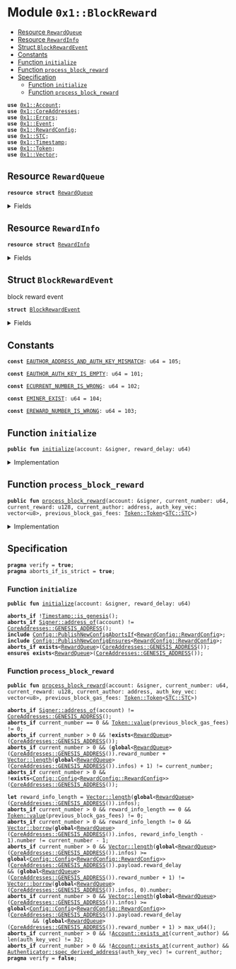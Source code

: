 
<a name="0x1_BlockReward"></a>

# Module `0x1::BlockReward`



-  [Resource `RewardQueue`](#0x1_BlockReward_RewardQueue)
-  [Resource `RewardInfo`](#0x1_BlockReward_RewardInfo)
-  [Struct `BlockRewardEvent`](#0x1_BlockReward_BlockRewardEvent)
-  [Constants](#@Constants_0)
-  [Function `initialize`](#0x1_BlockReward_initialize)
-  [Function `process_block_reward`](#0x1_BlockReward_process_block_reward)
-  [Specification](#@Specification_1)
    -  [Function `initialize`](#@Specification_1_initialize)
    -  [Function `process_block_reward`](#@Specification_1_process_block_reward)


<pre><code><b>use</b> <a href="Account.md#0x1_Account">0x1::Account</a>;
<b>use</b> <a href="CoreAddresses.md#0x1_CoreAddresses">0x1::CoreAddresses</a>;
<b>use</b> <a href="Errors.md#0x1_Errors">0x1::Errors</a>;
<b>use</b> <a href="Event.md#0x1_Event">0x1::Event</a>;
<b>use</b> <a href="RewardConfig.md#0x1_RewardConfig">0x1::RewardConfig</a>;
<b>use</b> <a href="STC.md#0x1_STC">0x1::STC</a>;
<b>use</b> <a href="Timestamp.md#0x1_Timestamp">0x1::Timestamp</a>;
<b>use</b> <a href="Token.md#0x1_Token">0x1::Token</a>;
<b>use</b> <a href="Vector.md#0x1_Vector">0x1::Vector</a>;
</code></pre>



<a name="0x1_BlockReward_RewardQueue"></a>

## Resource `RewardQueue`



<pre><code><b>resource</b> <b>struct</b> <a href="BlockReward.md#0x1_BlockReward_RewardQueue">RewardQueue</a>
</code></pre>



<details>
<summary>Fields</summary>


<dl>
<dt>
<code>reward_number: u64</code>
</dt>
<dd>

</dd>
<dt>
<code>infos: vector&lt;<a href="BlockReward.md#0x1_BlockReward_RewardInfo">BlockReward::RewardInfo</a>&gt;</code>
</dt>
<dd>

</dd>
<dt>
<code>reward_events: <a href="Event.md#0x1_Event_EventHandle">Event::EventHandle</a>&lt;<a href="BlockReward.md#0x1_BlockReward_BlockRewardEvent">BlockReward::BlockRewardEvent</a>&gt;</code>
</dt>
<dd>
 event handle used to emit block reward event.
</dd>
</dl>


</details>

<a name="0x1_BlockReward_RewardInfo"></a>

## Resource `RewardInfo`



<pre><code><b>resource</b> <b>struct</b> <a href="BlockReward.md#0x1_BlockReward_RewardInfo">RewardInfo</a>
</code></pre>



<details>
<summary>Fields</summary>


<dl>
<dt>
<code>number: u64</code>
</dt>
<dd>

</dd>
<dt>
<code>reward: u128</code>
</dt>
<dd>

</dd>
<dt>
<code>miner: address</code>
</dt>
<dd>

</dd>
<dt>
<code>gas_fees: <a href="Token.md#0x1_Token_Token">Token::Token</a>&lt;<a href="STC.md#0x1_STC_STC">STC::STC</a>&gt;</code>
</dt>
<dd>

</dd>
</dl>


</details>

<a name="0x1_BlockReward_BlockRewardEvent"></a>

## Struct `BlockRewardEvent`

block reward event


<pre><code><b>struct</b> <a href="BlockReward.md#0x1_BlockReward_BlockRewardEvent">BlockRewardEvent</a>
</code></pre>



<details>
<summary>Fields</summary>


<dl>
<dt>
<code>block_number: u64</code>
</dt>
<dd>
 block number
</dd>
<dt>
<code>block_reward: u128</code>
</dt>
<dd>
 STC reward.
</dd>
<dt>
<code>gas_fees: u128</code>
</dt>
<dd>
 gas fees in STC.
</dd>
<dt>
<code>miner: address</code>
</dt>
<dd>
 block miner
</dd>
</dl>


</details>

<a name="@Constants_0"></a>

## Constants


<a name="0x1_BlockReward_EAUTHOR_ADDRESS_AND_AUTH_KEY_MISMATCH"></a>



<pre><code><b>const</b> <a href="BlockReward.md#0x1_BlockReward_EAUTHOR_ADDRESS_AND_AUTH_KEY_MISMATCH">EAUTHOR_ADDRESS_AND_AUTH_KEY_MISMATCH</a>: u64 = 105;
</code></pre>



<a name="0x1_BlockReward_EAUTHOR_AUTH_KEY_IS_EMPTY"></a>



<pre><code><b>const</b> <a href="BlockReward.md#0x1_BlockReward_EAUTHOR_AUTH_KEY_IS_EMPTY">EAUTHOR_AUTH_KEY_IS_EMPTY</a>: u64 = 101;
</code></pre>



<a name="0x1_BlockReward_ECURRENT_NUMBER_IS_WRONG"></a>



<pre><code><b>const</b> <a href="BlockReward.md#0x1_BlockReward_ECURRENT_NUMBER_IS_WRONG">ECURRENT_NUMBER_IS_WRONG</a>: u64 = 102;
</code></pre>



<a name="0x1_BlockReward_EMINER_EXIST"></a>



<pre><code><b>const</b> <a href="BlockReward.md#0x1_BlockReward_EMINER_EXIST">EMINER_EXIST</a>: u64 = 104;
</code></pre>



<a name="0x1_BlockReward_EREWARD_NUMBER_IS_WRONG"></a>



<pre><code><b>const</b> <a href="BlockReward.md#0x1_BlockReward_EREWARD_NUMBER_IS_WRONG">EREWARD_NUMBER_IS_WRONG</a>: u64 = 103;
</code></pre>



<a name="0x1_BlockReward_initialize"></a>

## Function `initialize`



<pre><code><b>public</b> <b>fun</b> <a href="BlockReward.md#0x1_BlockReward_initialize">initialize</a>(account: &signer, reward_delay: u64)
</code></pre>



<details>
<summary>Implementation</summary>


<pre><code><b>public</b> <b>fun</b> <a href="BlockReward.md#0x1_BlockReward_initialize">initialize</a>(account: &signer, reward_delay: u64) {
    <a href="Timestamp.md#0x1_Timestamp_assert_genesis">Timestamp::assert_genesis</a>();
    <a href="CoreAddresses.md#0x1_CoreAddresses_assert_genesis_address">CoreAddresses::assert_genesis_address</a>(account);

    <a href="RewardConfig.md#0x1_RewardConfig_initialize">RewardConfig::initialize</a>(account, reward_delay);
    move_to&lt;<a href="BlockReward.md#0x1_BlockReward_RewardQueue">RewardQueue</a>&gt;(account, <a href="BlockReward.md#0x1_BlockReward_RewardQueue">RewardQueue</a> {
        reward_number: 0,
        infos: <a href="Vector.md#0x1_Vector_empty">Vector::empty</a>(),
        reward_events: <a href="Event.md#0x1_Event_new_event_handle">Event::new_event_handle</a>&lt;<a href="BlockReward.md#0x1_BlockReward_BlockRewardEvent">Self::BlockRewardEvent</a>&gt;(account),
    });
}
</code></pre>



</details>

<a name="0x1_BlockReward_process_block_reward"></a>

## Function `process_block_reward`



<pre><code><b>public</b> <b>fun</b> <a href="BlockReward.md#0x1_BlockReward_process_block_reward">process_block_reward</a>(account: &signer, current_number: u64, current_reward: u128, current_author: address, auth_key_vec: vector&lt;u8&gt;, previous_block_gas_fees: <a href="Token.md#0x1_Token_Token">Token::Token</a>&lt;<a href="STC.md#0x1_STC_STC">STC::STC</a>&gt;)
</code></pre>



<details>
<summary>Implementation</summary>


<pre><code><b>public</b> <b>fun</b> <a href="BlockReward.md#0x1_BlockReward_process_block_reward">process_block_reward</a>(account: &signer, current_number: u64, current_reward: u128,
                                current_author: address, auth_key_vec: vector&lt;u8&gt;,
                                previous_block_gas_fees: <a href="Token.md#0x1_Token_Token">Token::Token</a>&lt;<a href="STC.md#0x1_STC">STC</a>&gt;) <b>acquires</b> <a href="BlockReward.md#0x1_BlockReward_RewardQueue">RewardQueue</a> {
    <a href="CoreAddresses.md#0x1_CoreAddresses_assert_genesis_address">CoreAddresses::assert_genesis_address</a>(account);
    <b>if</b> (current_number == 0) {
        <a href="Token.md#0x1_Token_destroy_zero">Token::destroy_zero</a>(previous_block_gas_fees);
        <b>return</b>
    };

    <b>let</b> rewards = borrow_global_mut&lt;<a href="BlockReward.md#0x1_BlockReward_RewardQueue">RewardQueue</a>&gt;(<a href="CoreAddresses.md#0x1_CoreAddresses_GENESIS_ADDRESS">CoreAddresses::GENESIS_ADDRESS</a>());
    <b>let</b> len = <a href="Vector.md#0x1_Vector_length">Vector::length</a>(&rewards.infos);
    <b>assert</b>((current_number == (rewards.reward_number + len + 1)), <a href="Errors.md#0x1_Errors_invalid_argument">Errors::invalid_argument</a>(<a href="BlockReward.md#0x1_BlockReward_ECURRENT_NUMBER_IS_WRONG">ECURRENT_NUMBER_IS_WRONG</a>));

    // distribute gas fee <b>to</b> last block reward info.
    // <b>if</b> not last block reward info, the passed in gas fee must be zero.
    <b>if</b> (len == 0) {
        <a href="Token.md#0x1_Token_destroy_zero">Token::destroy_zero</a>(previous_block_gas_fees);
    } <b>else</b> {
        <b>let</b> reward_info = <a href="Vector.md#0x1_Vector_borrow_mut">Vector::borrow_mut</a>(&<b>mut</b> rewards.infos, len - 1);
        <b>assert</b>(current_number == reward_info.number + 1, <a href="Errors.md#0x1_Errors_invalid_argument">Errors::invalid_argument</a>(<a href="BlockReward.md#0x1_BlockReward_ECURRENT_NUMBER_IS_WRONG">ECURRENT_NUMBER_IS_WRONG</a>));
        <a href="Token.md#0x1_Token_deposit">Token::deposit</a>(&<b>mut</b> reward_info.gas_fees, previous_block_gas_fees);
    };

    <b>let</b> reward_delay = <a href="RewardConfig.md#0x1_RewardConfig_reward_delay">RewardConfig::reward_delay</a>();
    <b>if</b> (len &gt;= reward_delay) {//pay and remove
        <b>let</b> i = len;
        <b>while</b> (i &gt; 0 && i &gt;= reward_delay) {
            <b>let</b> <a href="BlockReward.md#0x1_BlockReward_RewardInfo">RewardInfo</a> { number: reward_block_number, reward: block_reward, gas_fees, miner } = <a href="Vector.md#0x1_Vector_remove">Vector::remove</a>(&<b>mut</b> rewards.infos, 0);

            <b>let</b> gas_fee_value = <a href="Token.md#0x1_Token_value">Token::value</a>(&gas_fees);
            <b>let</b> total_reward = gas_fees;
            // add block reward <b>to</b> total.
            <b>if</b> (block_reward &gt; 0) {
                <b>let</b> reward = <a href="Token.md#0x1_Token_mint">Token::mint</a>&lt;<a href="STC.md#0x1_STC">STC</a>&gt;(account, block_reward);
                <a href="Token.md#0x1_Token_deposit">Token::deposit</a>(&<b>mut</b> total_reward, reward);
            };
            // distribute total.
            <b>if</b> (<a href="Token.md#0x1_Token_value">Token::value</a>(&total_reward) &gt; 0) {
                <a href="Account.md#0x1_Account_deposit">Account::deposit</a>&lt;<a href="STC.md#0x1_STC">STC</a>&gt;(miner, total_reward);
            } <b>else</b> {
                <a href="Token.md#0x1_Token_destroy_zero">Token::destroy_zero</a>(total_reward);
            };
            // emit reward event.
            <a href="Event.md#0x1_Event_emit_event">Event::emit_event</a>&lt;<a href="BlockReward.md#0x1_BlockReward_BlockRewardEvent">BlockRewardEvent</a>&gt;(
                &<b>mut</b> rewards.reward_events,
                <a href="BlockReward.md#0x1_BlockReward_BlockRewardEvent">BlockRewardEvent</a> {
                    block_number: reward_block_number,
                    block_reward: block_reward,
                    gas_fees: gas_fee_value,
                    miner,
                }
            );

            rewards.reward_number = rewards.reward_number + 1;
            i = i - 1;
        }
    };

    <b>if</b> (!<a href="Account.md#0x1_Account_exists_at">Account::exists_at</a>(current_author)) {
        //create account from <b>public</b> key
        <b>assert</b>(!<a href="Vector.md#0x1_Vector_is_empty">Vector::is_empty</a>(&auth_key_vec), <a href="Errors.md#0x1_Errors_invalid_argument">Errors::invalid_argument</a>(<a href="BlockReward.md#0x1_BlockReward_EAUTHOR_AUTH_KEY_IS_EMPTY">EAUTHOR_AUTH_KEY_IS_EMPTY</a>));
        <b>let</b> expected_address = <a href="Account.md#0x1_Account_create_account">Account::create_account</a>&lt;<a href="STC.md#0x1_STC">STC</a>&gt;(auth_key_vec);
        <b>assert</b>(current_author == expected_address, <a href="Errors.md#0x1_Errors_invalid_argument">Errors::invalid_argument</a>(<a href="BlockReward.md#0x1_BlockReward_EAUTHOR_ADDRESS_AND_AUTH_KEY_MISMATCH">EAUTHOR_ADDRESS_AND_AUTH_KEY_MISMATCH</a>));
    };
    <b>let</b> current_info = <a href="BlockReward.md#0x1_BlockReward_RewardInfo">RewardInfo</a> {
        number: current_number,
        reward: current_reward,
        miner: current_author,
        gas_fees: <a href="Token.md#0x1_Token_zero">Token::zero</a>&lt;<a href="STC.md#0x1_STC">STC</a>&gt;(),
    };
    <a href="Vector.md#0x1_Vector_push_back">Vector::push_back</a>(&<b>mut</b> rewards.infos, current_info);

}
</code></pre>



</details>

<a name="@Specification_1"></a>

## Specification



<pre><code><b>pragma</b> verify = <b>true</b>;
<b>pragma</b> aborts_if_is_strict = <b>true</b>;
</code></pre>



<a name="@Specification_1_initialize"></a>

### Function `initialize`


<pre><code><b>public</b> <b>fun</b> <a href="BlockReward.md#0x1_BlockReward_initialize">initialize</a>(account: &signer, reward_delay: u64)
</code></pre>




<pre><code><b>aborts_if</b> !<a href="Timestamp.md#0x1_Timestamp_is_genesis">Timestamp::is_genesis</a>();
<b>aborts_if</b> <a href="Signer.md#0x1_Signer_address_of">Signer::address_of</a>(account) != <a href="CoreAddresses.md#0x1_CoreAddresses_GENESIS_ADDRESS">CoreAddresses::GENESIS_ADDRESS</a>();
<b>include</b> <a href="Config.md#0x1_Config_PublishNewConfigAbortsIf">Config::PublishNewConfigAbortsIf</a>&lt;<a href="RewardConfig.md#0x1_RewardConfig_RewardConfig">RewardConfig::RewardConfig</a>&gt;;
<b>include</b> <a href="Config.md#0x1_Config_PublishNewConfigEnsures">Config::PublishNewConfigEnsures</a>&lt;<a href="RewardConfig.md#0x1_RewardConfig_RewardConfig">RewardConfig::RewardConfig</a>&gt;;
<b>aborts_if</b> <b>exists</b>&lt;<a href="BlockReward.md#0x1_BlockReward_RewardQueue">RewardQueue</a>&gt;(<a href="CoreAddresses.md#0x1_CoreAddresses_GENESIS_ADDRESS">CoreAddresses::GENESIS_ADDRESS</a>());
<b>ensures</b> <b>exists</b>&lt;<a href="BlockReward.md#0x1_BlockReward_RewardQueue">RewardQueue</a>&gt;(<a href="CoreAddresses.md#0x1_CoreAddresses_GENESIS_ADDRESS">CoreAddresses::GENESIS_ADDRESS</a>());
</code></pre>



<a name="@Specification_1_process_block_reward"></a>

### Function `process_block_reward`


<pre><code><b>public</b> <b>fun</b> <a href="BlockReward.md#0x1_BlockReward_process_block_reward">process_block_reward</a>(account: &signer, current_number: u64, current_reward: u128, current_author: address, auth_key_vec: vector&lt;u8&gt;, previous_block_gas_fees: <a href="Token.md#0x1_Token_Token">Token::Token</a>&lt;<a href="STC.md#0x1_STC_STC">STC::STC</a>&gt;)
</code></pre>




<pre><code><b>aborts_if</b> <a href="Signer.md#0x1_Signer_address_of">Signer::address_of</a>(account) != <a href="CoreAddresses.md#0x1_CoreAddresses_GENESIS_ADDRESS">CoreAddresses::GENESIS_ADDRESS</a>();
<b>aborts_if</b> current_number == 0 && <a href="Token.md#0x1_Token_value">Token::value</a>(previous_block_gas_fees) != 0;
<b>aborts_if</b> current_number &gt; 0 && !<b>exists</b>&lt;<a href="BlockReward.md#0x1_BlockReward_RewardQueue">RewardQueue</a>&gt;(<a href="CoreAddresses.md#0x1_CoreAddresses_GENESIS_ADDRESS">CoreAddresses::GENESIS_ADDRESS</a>());
<b>aborts_if</b> current_number &gt; 0 && (<b>global</b>&lt;<a href="BlockReward.md#0x1_BlockReward_RewardQueue">RewardQueue</a>&gt;(<a href="CoreAddresses.md#0x1_CoreAddresses_GENESIS_ADDRESS">CoreAddresses::GENESIS_ADDRESS</a>()).reward_number + <a href="Vector.md#0x1_Vector_length">Vector::length</a>(<b>global</b>&lt;<a href="BlockReward.md#0x1_BlockReward_RewardQueue">RewardQueue</a>&gt;(<a href="CoreAddresses.md#0x1_CoreAddresses_GENESIS_ADDRESS">CoreAddresses::GENESIS_ADDRESS</a>()).infos) + 1) != current_number;
<b>aborts_if</b> current_number &gt; 0 && !<b>exists</b>&lt;<a href="Config.md#0x1_Config_Config">Config::Config</a>&lt;<a href="RewardConfig.md#0x1_RewardConfig_RewardConfig">RewardConfig::RewardConfig</a>&gt;&gt;(<a href="CoreAddresses.md#0x1_CoreAddresses_GENESIS_ADDRESS">CoreAddresses::GENESIS_ADDRESS</a>());
<a name="0x1_BlockReward_reward_info_length$2"></a>
<b>let</b> reward_info_length = <a href="Vector.md#0x1_Vector_length">Vector::length</a>(<b>global</b>&lt;<a href="BlockReward.md#0x1_BlockReward_RewardQueue">RewardQueue</a>&gt;(<a href="CoreAddresses.md#0x1_CoreAddresses_GENESIS_ADDRESS">CoreAddresses::GENESIS_ADDRESS</a>()).infos);
<b>aborts_if</b> current_number &gt; 0 && reward_info_length == 0 && <a href="Token.md#0x1_Token_value">Token::value</a>(previous_block_gas_fees) != 0;
<b>aborts_if</b> current_number &gt; 0 && reward_info_length != 0 && <a href="Vector.md#0x1_Vector_borrow">Vector::borrow</a>(<b>global</b>&lt;<a href="BlockReward.md#0x1_BlockReward_RewardQueue">RewardQueue</a>&gt;(<a href="CoreAddresses.md#0x1_CoreAddresses_GENESIS_ADDRESS">CoreAddresses::GENESIS_ADDRESS</a>()).infos, reward_info_length - 1).number != current_number - 1;
<b>aborts_if</b> current_number &gt; 0 && <a href="Vector.md#0x1_Vector_length">Vector::length</a>(<b>global</b>&lt;<a href="BlockReward.md#0x1_BlockReward_RewardQueue">RewardQueue</a>&gt;(<a href="CoreAddresses.md#0x1_CoreAddresses_GENESIS_ADDRESS">CoreAddresses::GENESIS_ADDRESS</a>()).infos) &gt;= <b>global</b>&lt;<a href="Config.md#0x1_Config_Config">Config::Config</a>&lt;<a href="RewardConfig.md#0x1_RewardConfig_RewardConfig">RewardConfig::RewardConfig</a>&gt;&gt;(<a href="CoreAddresses.md#0x1_CoreAddresses_GENESIS_ADDRESS">CoreAddresses::GENESIS_ADDRESS</a>()).payload.reward_delay
&& (<b>global</b>&lt;<a href="BlockReward.md#0x1_BlockReward_RewardQueue">RewardQueue</a>&gt;(<a href="CoreAddresses.md#0x1_CoreAddresses_GENESIS_ADDRESS">CoreAddresses::GENESIS_ADDRESS</a>()).reward_number + 1) != <a href="Vector.md#0x1_Vector_borrow">Vector::borrow</a>(<b>global</b>&lt;<a href="BlockReward.md#0x1_BlockReward_RewardQueue">RewardQueue</a>&gt;(<a href="CoreAddresses.md#0x1_CoreAddresses_GENESIS_ADDRESS">CoreAddresses::GENESIS_ADDRESS</a>()).infos, 0).number;
<b>aborts_if</b> current_number &gt; 0 && <a href="Vector.md#0x1_Vector_length">Vector::length</a>(<b>global</b>&lt;<a href="BlockReward.md#0x1_BlockReward_RewardQueue">RewardQueue</a>&gt;(<a href="CoreAddresses.md#0x1_CoreAddresses_GENESIS_ADDRESS">CoreAddresses::GENESIS_ADDRESS</a>()).infos) &gt;= <b>global</b>&lt;<a href="Config.md#0x1_Config_Config">Config::Config</a>&lt;<a href="RewardConfig.md#0x1_RewardConfig_RewardConfig">RewardConfig::RewardConfig</a>&gt;&gt;(<a href="CoreAddresses.md#0x1_CoreAddresses_GENESIS_ADDRESS">CoreAddresses::GENESIS_ADDRESS</a>()).payload.reward_delay
        && (<b>global</b>&lt;<a href="BlockReward.md#0x1_BlockReward_RewardQueue">RewardQueue</a>&gt;(<a href="CoreAddresses.md#0x1_CoreAddresses_GENESIS_ADDRESS">CoreAddresses::GENESIS_ADDRESS</a>()).reward_number + 1) &gt; max_u64();
<b>aborts_if</b> current_number &gt; 0 && !<a href="Account.md#0x1_Account_exists_at">Account::exists_at</a>(current_author) && len(auth_key_vec) != 32;
<b>aborts_if</b> current_number &gt; 0 && !<a href="Account.md#0x1_Account_exists_at">Account::exists_at</a>(current_author) && <a href="Authenticator.md#0x1_Authenticator_spec_derived_address">Authenticator::spec_derived_address</a>(auth_key_vec) != current_author;
<b>pragma</b> verify = <b>false</b>;
</code></pre>

